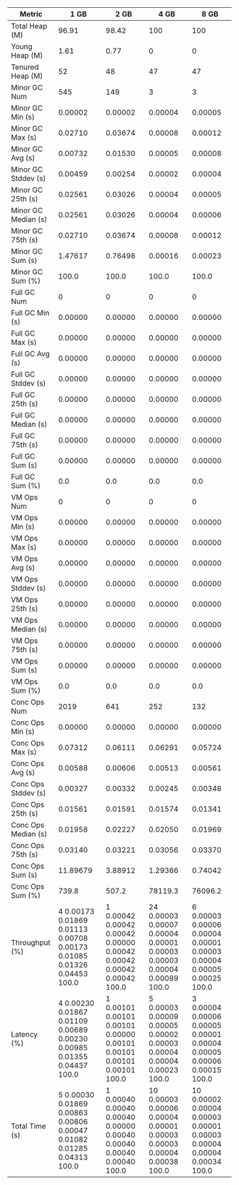 | Metric | 1 GB | 2 GB | 4 GB | 8 GB |
|------|----|----|----|----|
| Total Heap (M) | 96.91 | 98.42 | 100 | 100 |
| Young Heap (M) | 1.61 | 0.77 | 0 | 0 |
| Tenured Heap (M) | 52 | 48 | 47 | 47 |
| Minor GC Num | 545 | 149 | 3 | 3 |
| Minor GC Min (s) | 0.00002 | 0.00002 | 0.00004 | 0.00005 |
| Minor GC Max (s) | 0.02710 | 0.03674 | 0.00008 | 0.00012 |
| Minor GC Avg (s) | 0.00732 | 0.01530 | 0.00005 | 0.00008 |
| Minor GC Stddev (s) | 0.00459 | 0.00254 | 0.00002 | 0.00004 |
| Minor GC 25th (s) | 0.02561 | 0.03026 | 0.00004 | 0.00005 |
| Minor GC Median (s) | 0.02561 | 0.03026 | 0.00004 | 0.00006 |
| Minor GC 75th (s) | 0.02710 | 0.03674 | 0.00008 | 0.00012 |
| Minor GC Sum (s) | 1.47617 | 0.76498 | 0.00016 | 0.00023 |
| Minor GC Sum (%) | 100.0 | 100.0 | 100.0 | 100.0 |
| Full GC Num | 0 | 0 | 0 | 0 |
| Full GC Min (s) | 0.00000 | 0.00000 | 0.00000 | 0.00000 |
| Full GC Max (s) | 0.00000 | 0.00000 | 0.00000 | 0.00000 |
| Full GC Avg (s) | 0.00000 | 0.00000 | 0.00000 | 0.00000 |
| Full GC Stddev (s) | 0.00000 | 0.00000 | 0.00000 | 0.00000 |
| Full GC 25th (s) | 0.00000 | 0.00000 | 0.00000 | 0.00000 |
| Full GC Median (s) | 0.00000 | 0.00000 | 0.00000 | 0.00000 |
| Full GC 75th (s) | 0.00000 | 0.00000 | 0.00000 | 0.00000 |
| Full GC Sum (s) | 0.00000 | 0.00000 | 0.00000 | 0.00000 |
| Full GC Sum (%) | 0.0 | 0.0 | 0.0 | 0.0 |
| VM Ops Num | 0 | 0 | 0 | 0 |
| VM Ops Min (s) | 0.00000 | 0.00000 | 0.00000 | 0.00000 |
| VM Ops Max (s) | 0.00000 | 0.00000 | 0.00000 | 0.00000 |
| VM Ops Avg (s) | 0.00000 | 0.00000 | 0.00000 | 0.00000 |
| VM Ops Stddev (s) | 0.00000 | 0.00000 | 0.00000 | 0.00000 |
| VM Ops 25th (s) | 0.00000 | 0.00000 | 0.00000 | 0.00000 |
| VM Ops Median (s) | 0.00000 | 0.00000 | 0.00000 | 0.00000 |
| VM Ops 75th (s) | 0.00000 | 0.00000 | 0.00000 | 0.00000 |
| VM Ops Sum (s) | 0.00000 | 0.00000 | 0.00000 | 0.00000 |
| VM Ops Sum (%) | 0.0 | 0.0 | 0.0 | 0.0 |
| Conc Ops Num | 2019 | 641 | 252 | 132 |
| Conc Ops Min (s) | 0.00000 | 0.00000 | 0.00000 | 0.00000 |
| Conc Ops Max (s) | 0.07312 | 0.06111 | 0.06291 | 0.05724 |
| Conc Ops Avg (s) | 0.00588 | 0.00606 | 0.00513 | 0.00561 |
| Conc Ops Stddev (s) | 0.00327 | 0.00332 | 0.00245 | 0.00348 |
| Conc Ops 25th (s) | 0.01561 | 0.01591 | 0.01574 | 0.01341 |
| Conc Ops Median (s) | 0.01958 | 0.02227 | 0.02050 | 0.01969 |
| Conc Ops 75th (s) | 0.03140 | 0.03221 | 0.03056 | 0.03370 |
| Conc Ops Sum (s) | 11.89679 | 3.88912 | 1.29366 | 0.74042 |
| Conc Ops Sum (%) | 739.8 | 507.2 | 78119.3 | 76096.2 |
| Throughput (%) | 4	0.00173	0.01869	0.01113	0.00708	0.00173	0.01085	0.01326	0.04453	100.0 | 1	0.00042	0.00042	0.00042	0.00000	0.00042	0.00042	0.00042	0.00042	100.0 | 24	0.00003	0.00007	0.00004	0.00001	0.00003	0.00003	0.00004	0.00089	100.0 | 6	0.00003	0.00006	0.00004	0.00001	0.00003	0.00004	0.00005	0.00025	100.0 |
| Latency (%) | 4	0.00230	0.01867	0.01109	0.00689	0.00230	0.00985	0.01355	0.04437	100.0 | 1	0.00101	0.00101	0.00101	0.00000	0.00101	0.00101	0.00101	0.00101	100.0 | 5	0.00003	0.00009	0.00005	0.00002	0.00003	0.00004	0.00004	0.00023	100.0 | 3	0.00004	0.00006	0.00005	0.00001	0.00004	0.00005	0.00006	0.00015	100.0 |
| Total Time (s) | 5	0.00030	0.01869	0.00863	0.00806	0.00047	0.01082	0.01285	0.04313	100.0 | 1	0.00040	0.00040	0.00040	0.00000	0.00040	0.00040	0.00040	0.00040	100.0 | 10	0.00003	0.00006	0.00004	0.00001	0.00003	0.00003	0.00004	0.00038	100.0 | 10	0.00002	0.00004	0.00003	0.00001	0.00003	0.00004	0.00004	0.00034	100.0 |
